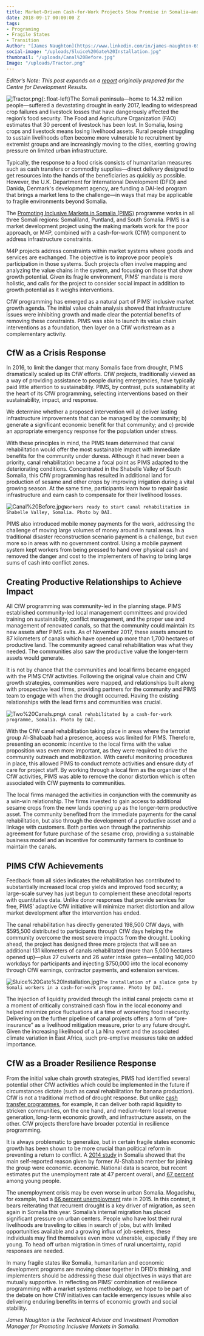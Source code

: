 ```yaml
---
title: Market-Driven Cash-for-Work Projects Show Promise in Somalia—and Beyond?
date: 2018-09-17 00:00:00 Z
tags:
- Programing
- Fragile States
- Transition
Author: "[James Naughton](https://www.linkedin.com/in/james-naughton-69973417/) "
social-image: "/uploads/Sluice%20Gate%20Installation.jpg"
thumbnail: "/uploads/Canal%20Before.jpg"
Image: "/uploads/Tractor.png"
---
```


*Editor’s Note: This post expands on a [report](https://docs.wixstatic.com/ugd/f9ec1c_30a110c3682b4acfa185d34e7b1d3614.pdf) originally prepared for the Centre for Development Results.* 

![Tractor.png](/uploads/Tractor.png "Sesame land preparation in Jowhar"){:.float-left}The Somali peninsula—home to 14.32 million people—suffered a devastating drought in early 2017, leading to widespread crop failures and livestock losses that have dangerously affected the region’s food security. The Food and Agriculture Organization (FAO) estimates that 30 percent of livestock has been lost. In Somalia, losing crops and livestock means losing livelihood assets. Rural people struggling to sustain livelihoods often become more vulnerable to recruitment by extremist groups and are increasingly moving to the cities, exerting growing pressure on limited urban infrastructure.

<!--more-->

Typically, the response to a food crisis consists of humanitarian measures such as cash transfers or commodity supplies—direct delivery designed to get resources into the hands of the beneficiaries as quickly as possible. However, the U.K. Department for International Development (DFID) and Danida, Denmark's development agency, are funding a DAI-led program that brings a market lens to the challenge—in ways that may be applicable to fragile environments beyond Somalia.

The [Promoting Inclusive Markets in Somalia (PIMS)](https://www.dai.com/our-work/projects/somalia-promoting-inclusive-markets-somalia) programme works in all three Somali regions: Somaliland, Puntland, and South Somalia. PIMS is a market development project using the making markets work for the poor approach, or M4P, combined with a cash-for-work (CfW) component to address infrastructure constraints. 

M4P projects address constraints within market systems where goods and services are exchanged. The objective is to improve poor people’s participation in those systems. Such projects often involve mapping and analyzing the value chains in the system, and focusing on those that show growth potential. Given its fragile environment, PIMS’ mandate is more holistic, and calls for the project to consider social impact in addition to growth potential as it weighs interventions. 

CfW programming has emerged as a natural part of PIMS’ inclusive market growth agenda. The initial value chain analysis showed that infrastructure issues were inhibiting growth and made clear the potential benefits of removing these constraints. PIMS was able to launch its value chain interventions as a foundation, then layer on a CfW workstream as a complementary activity. 

## CfW as a Crisis Response

In 2016, to limit the danger that many Somalis face from drought, PIMS dramatically scaled up its CfW efforts. CfW projects, traditionally viewed as a way of providing assistance to people during emergencies, have typically paid little attention to sustainability. PIMS, by contrast, puts sustainability at the heart of its CfW programming, selecting interventions based on their sustainability, impact, and response.

We determine whether a proposed intervention will a) deliver lasting infrastructure improvements that can be managed by the community; b) generate a significant economic benefit for that community; and c) provide an appropriate emergency response for the population under stress. 

With these principles in mind, the PIMS team determined that canal rehabilitation would offer the most sustainable impact with immediate benefits for the community under duress. Although it had never been a priority, canal rehabilitation became a focal point as PIMS adapted to the deteriorating conditions. Concentrated in the Shabelle Valley of South Somalia, this CfW programming has resulted in additional land for production of sesame and other crops by improving irrigation during a vital growing season. At the same time, participants learn how to repair basic infrastructure and earn cash to compensate for their livelihood losses. 

![Canal%20Before.jpg](/uploads/Canal%20Before.jpg)`Workers ready to start canal rehabilitation in Shabelle Valley, Somalia. Photo by DAI.`

PIMS also introduced mobile money payments for the work, addressing the challenge of moving large volumes of money around in rural areas. In a traditional disaster reconstruction scenario payment is a challenge, but even more so in areas with no government control. Using a mobile payment system kept workers from being pressed to hand over physical cash and removed the danger and cost to the implementers of having to bring large sums of cash into conflict zones. 

## Creating Productive Relationships to Achieve Impact

All CfW programming was community-led in the planning stage. PIMS established community-led local management committees and provided training on sustainability, conflict management, and the proper use and management of renovated canals, so that the community could maintain its new assets after PIMS exits. As of November 2017, these assets amount to 87 kilometers of canals which have opened up more than 1,700 hectares of productive land. The community agreed canal rehabilitation was what they needed. The communities also saw the productive value the longer-term assets would generate. 

It is not by chance that the communities and local firms became engaged with the PIMS CfW activities. Following the original value chain and CfW growth strategies, communities were mapped, and relationships built along with prospective lead firms, providing partners for the community and PIMS team to engage with when the drought occurred. Having the existing relationships with the lead firms and communities was crucial. 

![Two%20Canals.png](/uploads/Two%20Canals.png)`A canal rehabilitated by a cash-for-work programme, Somalia. Photo by DAI.`

With the CfW canal rehabilitation taking place in areas where the terrorist group Al-Shabaab had a presence, access was limited for PIMS. Therefore, presenting an economic incentive to the local firms with the value proposition was even more important, as they were required to drive the community outreach and mobilization. With careful monitoring procedures in place, this allowed PIMS to conduct remote activities and ensure duty of care for project staff. By working through a local firm as the organizer of the CfW activities, PIMS was able to remove the donor distortion which is often associated with CfW payments to communities.

The local firms managed the activities in conjunction with the community as a win-win relationship. The firms invested to gain access to additional sesame crops from the new lands opening up as the longer-term productive asset. The community benefited from the immediate payments for the canal rehabilitation, but also through the development of a productive asset and a linkage with customers. Both parties won through the partnership agreement for future purchase of the sesame crop, providing a sustainable business model and an incentive for community farmers to continue to maintain the canals.

## PIMS CfW Achievements 

Feedback from all sides indicates the rehabilitation has contributed to substantially increased local crop yields and improved food security; a large-scale survey has just begun to complement these anecdotal reports with quantitative data. Unlike donor responses that provide services for free, PIMS’ adaptive CfW initiative will minimize market distortion and allow market development after the intervention has ended.  

The canal rehabilitation has directly generated 198,500 CfW days, with $595,500 distributed to participants through CfW days helping the community overcome the most severe impacts from the drought. Looking ahead, the project has designed three more projects that will see an additional 131 kilometers of canals rehabilitated (more than 5,000 hectares opened up)—plus 27 culverts and 26 water intake gates—entailing 140,000 workdays for participants and injecting $750,000 into the local economy through CfW earnings, contractor payments, and extension services.

![Sluice%20Gate%20Installation.jpg](/uploads/Sluice%20Gate%20Installation.jpg)`The installation of a sluice gate by Somali workers in a cash-for-work programme. Photo by DAI.`

The injection of liquidity provided through the initial canal projects came at a moment of critically constrained cash flow in the local economy and helped minimize price fluctuations at a time of worsening food insecurity. Delivering on the further pipeline of canal projects offers a form of “pre-insurance” as a livelihood mitigation measure, prior to any future drought. Given the increasing likelihood of a La Nina event and the associated climate variation in East Africa, such pre-emptive measures take on added importance. 

## CfW as a Broader Resilience Response

From the initial value chain growth strategies, PIMS had identified several potential other CfW activities which could be implemented in the future if circumstances dictate (such as canal rehabilitation for banana production). CfW is not a traditional method of drought response. But unlike [cash transfer programmes](https://www.dai.com/our-work/projects/kenya-hunger-safety-net-programme-phase-2-hsnp2), for example, it can deliver both rapid liquidity to stricken communities, on the one hand, and medium-term local revenue generation, long-term economic growth, and infrastructure assets, on the other. CfW projects therefore have broader potential in resilience programming. 

It is always problematic to generalize, but in certain fragile states economic growth has been shown to be more crucial than political reform in preventing a return to conflict. A [2014 study](https://issafrica.s3.amazonaws.com/site/uploads/Paper266.pdf) in Somalia showed that the main self-reported reason given by former Al-Shabaab member for joining the group were economic. economic. National data is scarce, but recent estimates put the unemployment rate at 47 percent overall, and [67 percent](http://www.oecd.org/dev/africa/) among young people. 

The unemployment crisis may be even worse in urban Somalia. Mogadishu, for example, had a [66 percent unemployment](http://fragilecities.igarape.org.br/) rate in 2015. In this context, it bears reiterating that recurrent drought is a key driver of migration, as seen again in Somalia this year. Somalia’s internal migration has placed significant pressure on urban centers. People who have lost their rural livelihoods are traveling to cities in search of jobs, but with limited opportunities available and a growing influx of job-seekers, these individuals may find themselves even more vulnerable, especially if they are young. To head off urban migration in times of rural uncertainty, rapid responses are needed. 

In many fragile states like Somalia, humanitarian and economic development programs are moving closer together in DFID’s thinking, and implementers should be addressing these dual objectives in ways that are mutually supportive. In reflecting on PIMS’ combination of resilience programming with a market systems methodology, we hope to be part of the debate on how CfW initiatives can tackle emergency issues while also delivering enduring benefits in terms of economic growth and social stability. 

*James Naughton is the Technical Advisor and Investment Promotion Manager for Promoting Inclusive Markets in Somalia.*